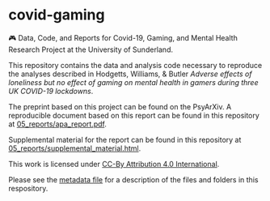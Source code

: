 # covid-gaming
:video_game: Data, Code, and Reports for Covid-19, Gaming, and Mental Health Research Project at the University of Sunderland.

This repository contains the data and analysis code necessary to reproduce the analyses described in Hodgetts, Williams, & Butler *Adverse effects of loneliness but no effect of gaming on mental health in gamers during three UK COVID-19 lockdowns*.

The preprint based on this project can be found on the PsyArXiv. A reproducible document based on this report can be found in this repository at [05_reports/apa_report.pdf](https://github.com/gpwilliams/covid-gaming/blob/master/05_reports/apa_report.pdf).

Supplemental material for the report can be found in this repository at [05_reports/supplemental_material.html](https://github.com/gpwilliams/covid-gaming/blob/master/05_reports/supplemental_material.html).

This work is licensed under [CC-By Attribution 4.0 International](https://creativecommons.org/licenses/by/4.0/legalcode).

Please see the [metadata file](https://github.com/gpwilliams/covid-gaming/blob/master/metadata.md) for a description of the files and folders in this respository.
